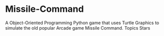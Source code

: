 # Missile-Command
A Object-Oriented Programming Python game that uses Turtle Graphics to simulate the old popular Arcade game Missile Command.  Topics Stars

